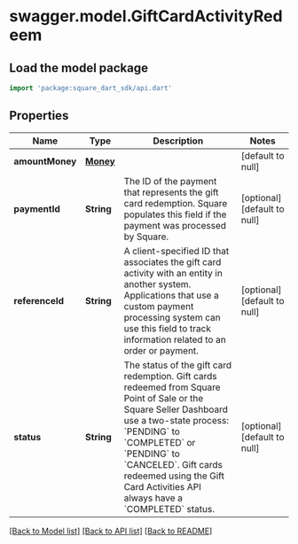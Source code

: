 # swagger.model.GiftCardActivityRedeem

## Load the model package
```dart
import 'package:square_dart_sdk/api.dart'
```

## Properties
Name | Type | Description | Notes
------------ | ------------- | ------------- | -------------
**amountMoney** | [**Money**](Money.md) |  | [default to null]
**paymentId** | **String** | The ID of the payment that represents the gift card redemption. Square populates this field  if the payment was processed by Square. | [optional] [default to null]
**referenceId** | **String** | A client-specified ID that associates the gift card activity with an entity in another system.   Applications that use a custom payment processing system can use this field to track information related to an order or payment. | [optional] [default to null]
**status** | **String** | The status of the gift card redemption. Gift cards redeemed from Square Point of Sale or the  Square Seller Dashboard use a two-state process: &#x60;PENDING&#x60;  to &#x60;COMPLETED&#x60; or &#x60;PENDING&#x60; to  &#x60;CANCELED&#x60;. Gift cards redeemed using the Gift Card Activities API  always have a &#x60;COMPLETED&#x60; status. | [optional] [default to null]

[[Back to Model list]](../README.md#documentation-for-models) [[Back to API list]](../README.md#documentation-for-api-endpoints) [[Back to README]](../README.md)

